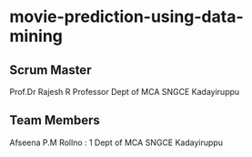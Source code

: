 # movie-prediction-using-data-mining
Scrum Master
----------------------
Prof.Dr Rajesh R
Professor
Dept of MCA
SNGCE Kadayiruppu

Team Members
----------------------
Afseena P.M
Rollno : 1
Dept of MCA
SNGCE Kadayiruppu
